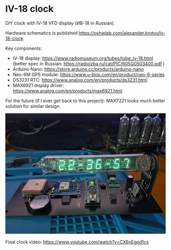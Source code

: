 # IV-18 clock

DIY clock with IV-18 VFD display (ИВ-18 in Russian).

Hardware schematics is published https://oshwlab.com/alexander.krotov/iv-18-clock

Key components:
- IV-18 display: https://www.radiomuseum.org/tubes/tube_iv-18.html (better spec in Russian: https://radioizba.ru/cat/PIC/605Q0503400.pdf )
- Arduino Nano: https://store.arduino.cc/products/arduino-nano
- Neo-6M GPS module: https://www.u-blox.com/en/product/neo-6-series
- DS3231 RTC: https://www.analog.com/en/products/ds3231.html
- MAX6921 display driver: https://www.analog.com/en/products/max6921.html

For the future (if I ever get back to this project): MAX7221 looks much better solution for similar design.

![clock text](https://github.com/alexander-krotov/IV18-clock/blob/main/picture.jpg?raw=true)

Final clock video: https://www.youtube.com/watch?v=CX6nEgpd1cs
